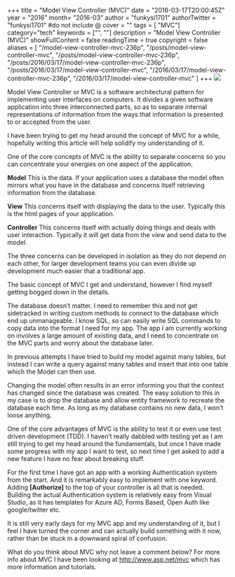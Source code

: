 +++
title = "Model View Controller (MVC)"
date = "2016-03-17T20:00:45Z"
year = "2016"
month= "2016-03"
author = "funkysi1701"
authorTwitter = "funkysi1701" #do not include @
cover = ""
tags = [ "MVC"]
category="tech"
keywords = ["", ""]
description =  "Model View Controller (MVC)"
showFullContent = false
readingTime = true
copyright = false
aliases = [
    "/model-view-controller-mvc-236p",
    "/posts/model-view-controller-mvc",
    "/posts/model-view-controller-mvc-236p",
    "/posts/2016/03/17/model-view-controller-mvc-236p",
    "/posts/2016/03/17/model-view-controller-mvc",
    "/2016/03/17/model-view-controller-mvc-236p",
    "/2016/03/17/model-view-controller-mvc"
]
+++
![](https://storageaccountblog9f5d.blob.core.windows.net/blazor/wp-content/uploads/2016/03/27.jpg?w=327&ssl=1)

Model View Controller or MVC is a software architectural pattern for implementing user interfaces on computers. It divides a given software application into three interconnected parts, so as to separate internal representations of information from the ways that information is presented to or accepted from the user.

I have been trying to get my head around the concept of MVC for a while, hopefully writing this article will help solidify my understanding of it.

One of the core concepts of MVC is the ability to separate concerns so you can concentrate your energies on one aspect of the application.

**Model** This is the data. If your application uses a database the model often mirrors what you have in the database and concerns itself retrieving information from the database.

**View** This concerns itself with displaying the data to the user. Typically this is the html pages of your application.

**Controller** This concerns itself with actually doing things and deals with user interaction. Typically it will get data from the view and send data to the model.

The three concerns can be developed in isolation as they do not depend on each other, for larger development teams you can even divide up development much easier that a traditional app.

The basic concept of MVC I get and understand, however I find myself getting bogged down in the details.

The database doesn’t matter. I need to remember this and not get sidetracked in writing custom methods to connect to the database which end up unmanageable. I know SQL, so can easily write SQL commands to copy data into the format I need for my app. The app I am currently working on involves a large amount of existing data, and I need to concentrate on the MVC parts and worry about the database later.

In previous attempts I have tried to build my model against many tables, but instead I can write a query against many tables and insert that into one table which the Model can then use.

Changing the model often results in an error informing you that the context has changed since the database was created. The easy solution to this in my case is to drop the database and allow entity framework to recreate the database each time. As long as my database contains no new data, I won’t loose anything.

One of the core advantages of MVC is the ability to test it or even use test driven development (TDD). I haven’t really dabbled with testing yet as I am still trying to get my head around the fundamentals, but once I have made some progress with my app I want to test, so next time I get asked to add a new feature I have no fear about breaking stuff.

For the first time I have got an app with a working Authentication system from the start. And it is remarkably easy to implement with one keyword. Adding **[Authorize]** to the top of your controller is all that is needed. Building the actual Authentication system is relatively easy from Visual Studio, as it has templates for Azure AD, Forms Based, Open Auth like google/twitter etc.

It is still very early days for my MVC app and my understanding of it, but I feel I have turned the corner and can actually build something with it now, rather than be stuck in a downward spiral of confusion.

What do you think about MVC why not leave a comment below? For more info about MVC I have been looking at http://www.asp.net/mvc which has more information and tutorials.